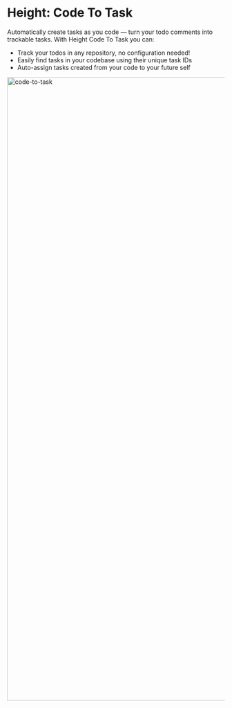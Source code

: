 # Height: Code To Task

Automatically create tasks as you code — turn your todo comments into trackable tasks. With Height Code To Task you can:

- Track your todos in any repository, no configuration needed!
- Easily find tasks in your codebase using their unique task IDs
- Auto-assign tasks created from your code to your future self

<img width="1440" alt="code-to-task" src="https://user-images.githubusercontent.com/1479520/189356702-88b9a6ea-02f6-4ac1-9db5-3b89f287d4b4.png">
